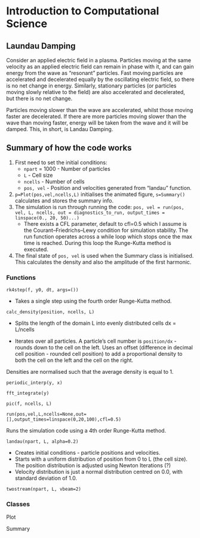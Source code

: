 # Introduction to Computational Science
## Laundau Damping

Consider an applied electric field in a plasma. Particles moving at the same velocity as an applied electric field can remain in phase with it, and can gain energy from the wave as “resonant” particles. Fast moving particles are accelerated and decelerated equally by the oscillating electric field, so there is no net change in energy. Similarly, stationary particles (or particles moving slowly relative to the field) are also accelerated and decelerated, but there is no net change. 

Particles moving slower than the wave are accelerated, whilst those moving faster are decelerated. If there are more particles moving slower than the wave than moving faster, energy will be taken from the wave and it will be damped. This, in short, is Landau Damping.

## Summary of how the code works
1. First need to set the initial conditions: 
    - `npart` = 1000  - Number of particles
    - `L` - Cell size
    - `ncells` - Number of cells
    - `pos, vel` - Position and velocities generated from “landau” function.
2. `p=Plot(pos,vel,ncells,L)` initialises the animated figure, `s=Summary()` calculates and stores the summary info.
3. The simulation is run through running the code:
`pos, vel = run(pos, vel, L, ncells, out = diagnostics_to_run, output_times = linspace(0., 20, 50)...)`
    - There exists a CFL parameter, default to cfl=0.5 which I assume is the Courant–Friedrichs–Lewy condition for simulation stability. The run function operates across a while loop which stops once the max time is reached. During this loop the Runge-Kutta method is executed.
4. The final state of `pos, vel` is used when the Summary class is initialised. This calculates the density and also the amplitude of the first harmonic.

### Functions

`rk4step(f, y0, dt, args=())`

- Takes a single step using the fourth order Runge-Kutta method.

`calc_density(position, ncells, L)`

- Splits the length of the domain L into evenly distributed cells dx = L/ncells 

- Iterates over all particles. A particle’s cell number is `position/dx` - rounds down to the cell on the left. Uses an offset (difference in decimal cell position - rounded cell position) to add a proportional density to both the cell on the left and the cell on the right.

Densities are normalised such that the average density is equal to 1.

`periodic_interp(y, x)`

`fft_integrate(y)`

`pic(f, ncells, L)`

`run(pos,vel,L,ncells=None,out=[],output_times=linspace(0,20,100),cfl=0.5)`

Runs the simulation code using a 4th order Runge-Kutta method.

`landau(npart, L, alpha=0.2)`

- Creates initial conditions - particle positions and velocities. 
- Starts with a uniform distribution of position from 0 to L (the cell size). The position distribution is adjusted using Newton Iterations (?)
- Velocity distribution is just a normal distribution centred on 0.0, with standard deviation of 1.0.

`twostream(npart, L, vbeam=2)`

### Classes

Plot

Summary
